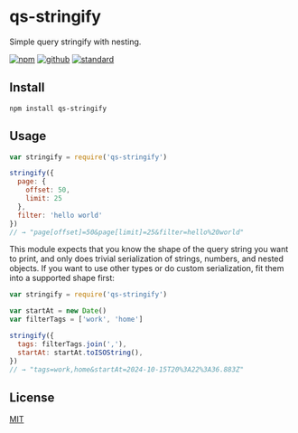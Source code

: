# qs-stringify

Simple query stringify with nesting.

[![npm][npm-image]][npm-url]
[![github][github-image]][github-url]
[![standard][standard-image]][standard-url]

[npm-image]: https://img.shields.io/npm/v/qs-stringify.svg?style=flat-square
[npm-url]: https://www.npmjs.com/package/qs-stringify
[github-image]: https://github.com/goto-bus-stop/qs-stringify/workflows/Node%20CI/badge.svg
[github-url]: https://github.com/goto-bus-stop/qs-stringify/actions
[standard-image]: https://img.shields.io/badge/code%20style-standard-brightgreen.svg?style=flat-square
[standard-url]: http://npm.im/standard

## Install

```
npm install qs-stringify
```

## Usage

```js
var stringify = require('qs-stringify')

stringify({
  page: {
    offset: 50,
    limit: 25
  },
  filter: 'hello world'
})
// → "page[offset]=50&page[limit]=25&filter=hello%20world"
```

This module expects that you know the shape of the query string you want to print, and only does trivial serialization of strings, numbers, and nested objects.
If you want to use other types or do custom serialization, fit them into a supported shape first:

```js
var stringify = require('qs-stringify')

var startAt = new Date()
var filterTags = ['work', 'home']

stringify({
  tags: filterTags.join(','),
  startAt: startAt.toISOString(),
})
// → "tags=work,home&startAt=2024-10-15T20%3A22%3A36.883Z"
```

## License

[MIT](LICENSE.md)
